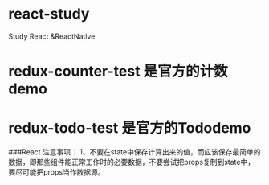 # react-study
Study React &ReactNative

# redux-counter-test 是官方的计数demo
# redux-todo-test 是官方的Tododemo

###React 注意事项：
1、不要在state中保存计算出来的值，而应该保存最简单的数据，即那些组件能正常工作时的必要数据，不要尝试把props复制到state中，要尽可能把props当作数据源。

